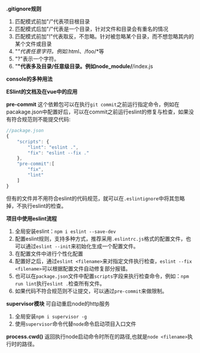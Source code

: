 **.gitignore规则**
1. 匹配模式前加"/"代表项目根目录
2. 匹配模式后加"/"代表是一个目录，针对文件和目录会有重名的情况
3. 匹配模式前加"!"代表取反，不忽略。针对被忽略某个目录，而不想忽略其内的某个文件或目录
4. "*"代表任意字符。例如*.html、/foo/*等
5. "?"表示一个字符。
6. "**"代表多及目录/任意级目录。例如node_module/**/index.js

**console的多种用法**

**ESlint的文档及在vue中的应用**


**pre-commit**
这个依赖包可以在执行`git commit`之前运行指定命令，例如在pacakage.json中配置好后，可以在commit之前运行eslint的修复与检查，如果没有符合规范则不能提交代码:
```javascript
//package.json
{
    "scripts": {
        "lint": "eslint .",
        "fix": "eslint --fix ."
    },
    "pre-commit":[
        "fix",
        "lint"
    ]
}
```

但有的文件并不用符合eslint的代码规范，就可以在`.eslintignore`中将其忽略掉，不执行eslint的检查。

**项目中使用eslint流程**
1. 全局安装eslint：`npm i eslint --save-dev`
2. 配置eslint规则，支持多种方式，推荐采用`.eslintrc.js`格式的配置文件，也可以通过`eslint --init`来初始化生成一个配置文件。
3. 在配置文件中进行个性化配置
4. 配置好之后，通过`eslint <filename>`来对指定文件执行检查，`eslint --fix <filename>`可以根据配置文件自动修复部分报错。
5. 也可以在`package.json`文件中配置`scripts`字段来执行检查命令，例如：`npm run lint`执行`eslint .`检查所有文件。
6. 如果代码不符合规范则不让提交，可以通过`pre-commit`来做限制。

**supervisor模块**
可自动重启node的http服务
1. 全局安装`npm i supervisor -g`
2. 使用`supervisor`命令代替`node`命令启动项目入口文件

**process.cwd()**
返回执行node启动命令时所在的路径,也就是`node <filename>`执行时的路径。